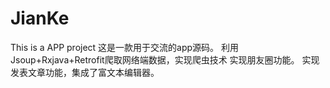 # JianKe
This is a APP project 
这是一款用于交流的app源码。 
利用Jsoup+Rxjava+Retrofit爬取网络端数据，实现爬虫技术 实现朋友圈功能。
实现发表文章功能，集成了富文本编辑器。
